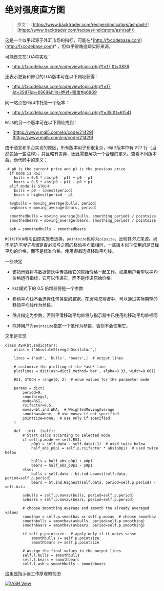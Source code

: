 # 绝对强度直方图

> 原文： [https://www.backtrader.com/recipes/indicators/ash/ash/](https://www.backtrader.com/recipes/indicators/ash/ash/)

这是一个似乎起源于外汇市场的指标，可能在*[http://fxcodebase.com](http://fxcodebase.com)* ，但似乎很难追踪实际来源。

可能首先在*LUA*中实现：

*   [http://fxcodebase.com/code/viewtopic.php?f=17 &t=3836](http://fxcodebase.com/code/viewtopic.php?f=17&t=3836)

还表示更新和修订的*LUA*版本可在以下网址获得：

*   [http://fxcodebase.com/code/viewtopic.php?f=17 &t=2987&p=6869&hilit=绝对+强度#p6869](http://fxcodebase.com/code/viewtopic.php?f=17&t=2987&p=6869&hilit=Absolute+Strength#p6869)

同一站点在`MQL4`中托管一个版本：

*   [http://fxcodebase.com/code/viewtopic.php?f=38 &t=61541](http://fxcodebase.com/code/viewtopic.php?f=38&t=61541)

`MQL5`的另一个版本可在以下网址找到：

*   [https://www.mql5.com/en/code/21429](https://www.mql5.com/en/code/21429)

由于语言和平台实现的原因，所有版本似乎都很复杂，`MQL5`版本中有 227 行（当然包括一些注释），并且略有差异，因此需要解决一个合理的定义。查看不同版本后，伪代码中的定义：

```
 # p0 is the current price and p1 is the previous price
  if mode is RSI:
    bulls = 0.5 * abs(p0 - p1) + p0 - p1
    bears = 0.5 * abs(p0 - p1) - p0 + p1
  elif mode is STOCH:
    bulls = p0 - lowest(period)
    bears = highest(period - p1

  avgbulls = moving_average(bulls, period)
  avgbears = moving_average(bears, period)

  smoothedbulls = moving_average(bulls, smoothing_period) / pointsize
  smoothedbears = moving_average(bears, smoothing_period) / pointsize

  ash = smoothedbulls - smoothedbears 
```

`RSI`/`STOCH`命名由原实施者选择，`pointsize`也称为`pipsize`，反映其*外汇*来源。尚不清楚*平滑平均值*是否必须与之前的移动平均值相同，一些版本似乎使用的是已经平均的价格，而不是标准价格。使用*整数*选择移动平均线。

一些决定

*   该指示器将与数据馈送中传递给它的原始价格一起工作。如果用户希望以平均价格运行指标，它可以传递它，而不是传递原始价格。

*   `RSI`模式下的 0.5 倍增器将是一个参数

*   移动平均线不会选择任何类型的*整数*。在*反向交易者*中，可以通过实际期望的移动平均线作为参数。

*   除非指定为参数，否则平滑移动平均值将与指示器中已使用的移动平均值相同

*   除非用户为`pointsize`指定一个值作为参数，否则不会使用它。

这里是实现

```
class ASH(bt.Indicator):
    alias = ('AbsoluteStrengthOscilator',)

    lines = ('ash', 'bulls', 'bears',)  # output lines

    # customize the plotting of the *ash* line
    plotlines = dict(ash=dict(_method='bar', alpha=0.33, width=0.66))

    RSI, STOCH = range(0, 2)  # enum values for the parameter mode

    params = dict(
        period=9,
        smoothing=2,
        mode=RSI,
        rsifactor=0.5,
        movav=bt.ind.WMA,  # WeightedMovingAverage
        smoothav=None,  # use movav if not specified
        pointsize=None,  # use only if specified
    )

    def __init__(self):
        # Start calcs according to selected mode
        if self.p.mode == self.RSI:
            p0p1 = self.data - self.data(-1)  # used twice below
            half_abs_p0p1 = self.p.rsifactor * abs(p0p1)  # used twice below

            bulls = half_abs_p0p1 + p0p1
            bears = half_abs_p0p1 - p0p1
        else:
            bulls = self.data - bt.ind.Lowest(self.data, period=self.p.period)
            bears = bt.ind.Highest(self.data, period=self.p.period) - self.data

        avbulls = self.p.movav(bulls, period=self.p.period)
        avbears = self.p.movav(bears, period=self.p.period)

        # choose smoothing average and smooth the already averaged values
        smoothav = self.p.smoothav or self.p.movav  # choose smoothav
        smoothbulls = smoothav(avbulls, period=self.p.smoothing)
        smoothbears = smoothav(avbears, period=self.p.smoothing)

        if self.p.pointsize:  # apply only if it makes sense
            smoothbulls /= self.p.pointsize
            smoothbears /= self.p.pointsize

        # Assign the final values to the output lines
        self.l.bulls = smoothbulls
        self.l.bears = smoothbears
        self.l.ash = smoothbulls - smoothbears 
```

这里是指示器工作原理的视图

[![!ASH View](../Images/4ae3bc56070937641c791efa59548b47.png)](../ash.png)